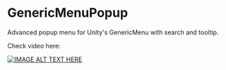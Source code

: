 # GenericMenuPopup

Advanced popup menu for Unity's GenericMenu with search and tooltip.

Check video here:

[![IMAGE ALT TEXT HERE](https://img.youtube.com/vi/-lRPgaZ0G2c/0.jpg)](https://www.youtube.com/watch?v=-lRPgaZ0G2c)
